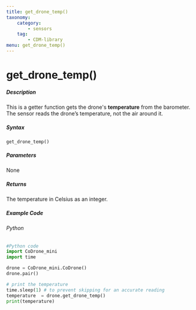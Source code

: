 ```yaml
---
title: get_drone_temp()
taxonomy:
    category:
        - sensors
    tag:
        - CDM-library
menu: get_drone_temp()
---
```


# get_drone_temp()

##### Description

This is a getter function gets the drone's **temperature** from the barometer.<br />
The sensor reads the drone’s temperature, not the air around it.

##### Syntax
```get_drone_temp()```

##### Parameters

None

##### Returns

The temperature in Celsius as an integer.

##### Example Code
###### Python
```python
#Python code
import CoDrone_mini
import time

drone = CoDrone_mini.CoDrone()
drone.pair()

# print the temperature
time.sleep(1) # to prevent skipping for an accurate reading
temperature  = drone.get_drone_temp()
print(temperature)
```
